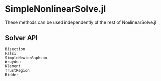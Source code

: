 # SimpleNonlinearSolve.jl

These methods can be used independently of the rest of NonlinearSolve.jl

## Solver API

```@docs
Bisection
Falsi
SimpleNewtonRaphson
Broyden
Klement
TrustRegion
Ridder
```
